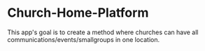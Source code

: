 # Church-Home-Platform
This app's goal is to create a method where churches can have all communications/events/smallgroups in one location. 
